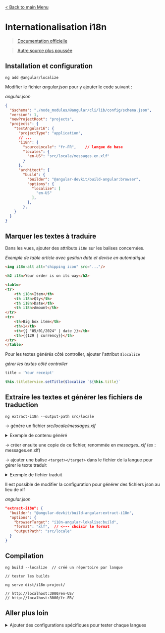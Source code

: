 [< Back to main Menu](https://github.com/gsoulie/angular-resources/blob/master/ng-sheet.md)    

# Internationalisation i18n

> [Documentation officielle](https://www.youtube.com/watch?v=KNTN-nsbV7M&t=761s&ab_channel=Angular)

> [Autre source plus poussée](https://lokalise.com/blog/angular-i18n/)     

## Installation et configuration


````
ng add @angular/localize
````

Modifier le fichier *angular.json* pour y ajouter le code suivant :

*angular.json*
````json
{
  "$schema": "./node_modules/@angular/cli/lib/config/schema.json",
  "version": 1,
  "newProjectRoot": "projects",
  "projects": {
    "testAngular16": {
      "projectType": "application",
      // ...
	  "i18n": {
        "sourceLocale": "fr-FR",	// langue de base
        "locales": {
          "en-US": "src/locale/messages.en.xlf"
        }
      },
      "architect": {
        "build": {
          "builder": "@angular-devkit/build-angular:browser",
          "options": {
			"localize": [
              "en-US"
            ],            
          },
        },
    }
  }
}
````

## Marquer les textes à traduire

Dans les vues, ajouter des attributs ````i18n```` sur les balises concernées.

*Exemple de table article avec gestion date et devise en automatique*

````html
<img i18n-alt alt="shipping icon" src="..."/>

<h2 i18n>Your order is on its way</h2>

<table>
<tr>
	<th i18n>Item</th>
	<th i18n>Qty</th>
	<th i18n>Date</th>
	<th i18n>Amount</th>
</tr>
<tr>
	<th>Big box item</th>
	<th>1</th>
	<th>{{ "05/01/2024" | date }}</th>
	<th>{{129 | currency}}</th>
</tr>
</table>
````

Pour les textes générés côté controller, ajouter l'attribut ````$localize````

*gérer les textes côté controller*

````typescript
title = 'Your receipt'

this.titleService.setTitle($localize `${this.title}`
````

## Extraire les textes et générer les fichiers de traduction

````
ng extract-i18n --output-path src/locale
````

-> génère un fichier *src/locale/messages.xlf*

<details>
  <summary>Exemple de contenu généré</summary>

*messages.xlf*
````html
<?xml version="1.0" encoding="UTF-8" ?>
<xliff version="1.2" xmlns="urn:oasis:names:tc:xliff:document:1.2">
  <file source-language="fr-FR" datatype="plaintext" original="ng2.template">
    <body>
      <trans-unit id="8968078740644084367" datatype="html">
        <source>Ecran principal</source>
        <context-group purpose="location">
          <context context-type="sourcefile">src/app/components/home/home.component.ts</context>
          <context context-type="linenumber">21</context>
        </context-group>
      </trans-unit>
      <trans-unit id="3208758817132999047" datatype="html">
        <source>chagement différé</source>
        <context-group purpose="location">
          <context context-type="sourcefile">src/app/components/home/home.component.ts</context>
          <context context-type="linenumber">22</context>
        </context-group>
      </trans-unit>
	</body>
</file>
</xliff>
````
  
</details>

-> créer ensuite une copie de ce fichier, renommée en *messages.<langue>.xlf* (ex : messages.en.xlf)

-> ajouter une balise ````<target></target>```` dans le fichier de la langue pour gérer le texte traduit

<details>
  <summary>Exemple de fichier traduit</summary>

*messages.en.xlf*
````html
<?xml version="1.0" encoding="UTF-8" ?>
<xliff version="1.2" xmlns="urn:oasis:names:tc:xliff:document:1.2">
  <file source-language="fr-FR" datatype="plaintext" original="ng2.template">
    <body>
      <trans-unit id="8968078740644084367" datatype="html">
        <source>Ecran principal</source>
        <target>Home</target>
        <context-group purpose="location">
          <context context-type="sourcefile">src/app/components/home/home.component.ts</context>
          <context context-type="linenumber">21</context>
        </context-group>
      </trans-unit>
      <trans-unit id="3208758817132999047" datatype="html">
        <source>chagement différé</source>
        <target>defered loading</target>
        <context-group purpose="location">
          <context context-type="sourcefile">src/app/components/home/home.component.ts</context>
          <context context-type="linenumber">22</context>
        </context-group>
      </trans-unit>
	</body>
</file>
</xliff>
````
  
</details>


Il est possible de modifier la configuration pour générer des fichiers json au lieu de xlf

*angular.json*
````json
"extract-i18n": {
  "builder": "@angular-devkit/build-angular:extract-i18n",
  "options": {
    "browserTarget": "i18n-angular-lokalise:build",
    "format": "xlf",  // <--- choisir le format
    "outputPath": "src/locale"
  }
}

````
  
</details>

## Compilation

````
ng build --localize  // créé un répertoire par lanque

// tester les builds 

ng serve dist/i18n-project/

// http://localhost:3000/en-US/
// http://localhost:3000/fr-FR/
````

## Aller plus loin

<details>
	<summary>Ajouter des configurations spécifiques pour tester chaque langues</summary>

*angular.json*

````json
"architect": {
        "build": {
          "builder": "@angular-devkit/build-angular:browser",
          "options": {
            "localize": [
              "fr-FR"
            ],
            // ...
          },
          "configurations": {
            "en": {
              "localize": [
                "en-US"
              ]
            },            
            // ...
          },
        },
        "serve": {
          "builder": "@angular-devkit/build-angular:dev-server",
          "configurations": {
            "production": {
              "buildTarget": "testAngular16:build:production"
            },
            "development": {
              "buildTarget": "testAngular16:build:development"
            },
            "en": {	// serve avec une langue spécifique
              "buildTarget": "testAngular16:build:development,en"
            }
          },
          "defaultConfiguration": "development"
        },
````

````
ng serve -o --configuration=en
````
 
</details>

